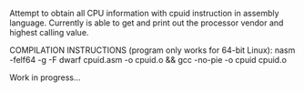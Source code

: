 Attempt to obtain all CPU information with cpuid instruction in assembly language. Currently is able to get and print out the processor vendor and highest calling value.


COMPILATION INSTRUCTIONS (program only works for 64-bit Linux):
nasm -felf64 -g -F dwarf cpuid.asm -o cpuid.o && gcc -no-pie -o cpuid cpuid.o

Work in progress...
